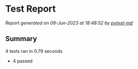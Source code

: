 # Test Report

*Report generated on 09-Jun-2023 at 18:48:52 by [pytest-md]*

[pytest-md]: https://github.com/hackebrot/pytest-md

## Summary

4 tests ran in 0.79 seconds

- 4 passed

